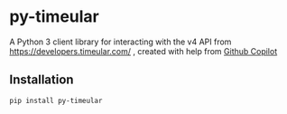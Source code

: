 # py-timeular

A Python 3 client library for interacting with the v4 API from https://developers.timeular.com/ , created with help from
[Github Copilot](https://github.com/features/copilot)

## Installation

```bash
pip install py-timeular
```

